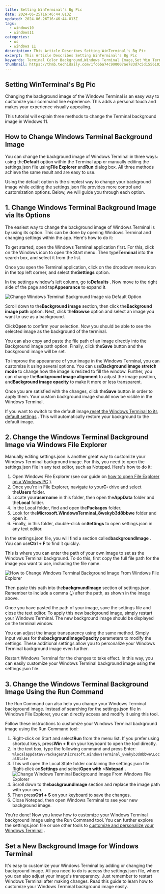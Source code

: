 ```yaml
---
title: Setting WinTerminal's Bg Pic
date: 2024-06-25T16:46:44.813Z
updated: 2024-06-26T16:46:44.813Z
tags:
  - windows10
  - windows11
categories:
  - os
  - windows 11
description: This Article Describes Setting WinTerminal's Bg Pic
excerpt: This Article Describes Setting WinTerminal's Bg Pic
keywords: Terminal Color Background,Windows Terminal Image,Set Win Terminal Picture,Win Terminal Desktop Palette,Customize Win Terminal Backdrop,Change WinTerminal BG Pic,WinTerminal Theme Adjustment
thumbnail: https://thmb.techidaily.com/1fc6ba74c900007ae783d7c5d15561029afe7a276cbf090aca63438453de7715.jpg
---
```


## Setting WinTerminal's Bg Pic

 Changing the background image of the Windows Terminal is an easy way to customize your command line experience. This adds a personal touch and makes your experience visually appealing.

 This tutorial will explain three methods to change the Terminal background image in Windows 11.

## How to Change Windows Terminal Background Image

 You can change the background image of Windows Terminal in three ways: using the**Default** option within the Terminal app or manually editing the settings.json file using**File Explorer** and**Run** dialog box. All three methods achieve the same result and are easy to use.

 Using the default option is the simplest way to change your background image while editing the settings.json file provides more control and customization options. Below, we will guide you through each option.

## 1\. Change Windows Terminal Background Image via Its Options

 The easiest way to change the background image of Windows Terminal is by using its option. This can be done by opening Windows Terminal and changing settings within the app. Here's how to do it:

 To get started, open the Windows Terminal application first. For this, click on the Windows icon to open the Start menu. Then type**Terminal** into the search box, and select it from the list.

 Once you open the Terminal application, click on the dropdown menu icon in the top left corner, and select the**Settings** option.

 In the settings window's left column, go to**Defaults** . Now move to the right side of the page and tap**Appearance** to expand it.

![Change Windows Terminal Background Image via Default Option](https://static1.makeuseofimages.com/wordpress/wp-content/uploads/2023/04/change-windows-terminal-background-image-via-default-option.jpg)

 Scroll down to the**Background image** section, then click the**Background image path** option. Next, click the**Browse** option and select an image you want to use as a background.

 Click**Open** to confirm your selection. Now you should be able to see the selected image as the background of the terminal.

 You can also copy and paste the file path of an image directly into the Background image path option. Finally, click the**Save** button and the background image will be set.

 To improve the appearance of your image in the Windows Terminal, you can customize it using several options. You can use**Background image stretch mode** to change how the image is resized to fill the window. Further, you can change the**Background image alignment** to adjust the image position, and**Background image opacity** to make it more or less transparent.

 Once you are satisfied with the changes, click the**Save** button in order to apply them. Your custom background image should now be visible in the Windows Terminal.

 If you want to switch to the default image,[reset the Windows Terminal to its default settings](https://www.makeuseof.com/windows-11-reset-terminal-settings/) . This will automatically restore your background to the default image.

## 2\. Change the Windows Terminal Background Image via Windows File Explorer

 Manually editing settings.json is another great way to customize your Windows Terminal background image. For this, you need to open the settings.json file in any text editor, such as Notepad. Here's how to do it:

1. Open Windows File Explorer (see our guide on [how to open File Explorer on a Windows PC](https://www.makeuseof.com/windows-open-file-explorer/) ).
2. Once you're in File Explorer, navigate to your**C:** drive and select the**Users** folder.
3. Locate your**username** in this folder, then open the**AppData** folder and the**Local** folder.
4. In the Local folder, find and open the**Packages** folder.
5. Look for the**Microsoft.WindowsTerminal\_8wekyb3d8bbwe** folder and open it.
6. Finally, in this folder, double-click on**Settings** to open settings.json in any text editor.

 In the settings.json file, you will find a section called**backgroundImage** . You can use**Ctrl + F** to find it quickly.

 This is where you can enter the path of your own image to set as the Windows Terminal background. To do this, first copy the full file path for the image you want to use, including the file name.

![How to Change Windows Terminal Background Image From Windows File Explorer](https://static1.makeuseofimages.com/wordpress/wp-content/uploads/2023/04/how-to-change-windows-terminal-background-image-from-windows-file-explorer.jpg)

 Then paste this path into the**backgroundImage** section of settings.json. Remember to include a comma (**,**) after the path, as shown in the image above.

 Once you have pasted the path of your image, save the settings file and close the text editor. To apply this new background image, simply restart your Windows Terminal. The new background image should be displayed on the terminal window.

 You can adjust the image transparency using the same method. Simply input values for the**backgroundImageOpacity** parameters to modify the settings. These additional settings allow you to personalize your Windows Terminal background image even further.

 Restart Windows Terminal for the changes to take effect. In this way, you can easily customize your Windows Terminal background image using the settings.json file.

## 3\. Change the Windows Terminal Background Image Using the Run Command

 The Run Command can also help you change your Windows Terminal background image. Instead of searching for the settings.json file in Windows File Explorer, you can directly access and modify it using this tool.

 Follow these instructions to customize your Windows Terminal background image using the Run Command tool:

1. Right-click on Start and select**Run** from the menu list. If you prefer using shortcut keys, press**Win + R** on your keyboard to open the tool directly.
2. In the text box, type the following command and press Enter:  
`%localappdata%\Packages\Microsoft.WindowsTerminal_8wekyb3d8bbwe\LocalState`
3. This will open the Local State folder containing the settings.json file. Right-click on**Settings** and select**Open with** \>**Notepad** .  
![Change Windows Terminal Background Image From Windows File Explorer](https://static1.makeuseofimages.com/wordpress/wp-content/uploads/2023/04/change-windows-terminal-background-image-from-windows-file-explorer.jpg)
4. Scroll down to the**backgroundImage** section and replace the image path with your own.
5. Then press**Ctrl + S** on your keyboard to save the changes.
6. Close Notepad, then open Windows Terminal to see your new background image.

 You’re done! Now you know how to customize your Windows Terminal background image using the Run Command tool. You can further explore the settings.json file or use other tools to [customize and personalize your Windows Terminal](https://www.makeuseof.com/windows-terminal-customization/) .

## Set a New Background Image for Windows Terminal

 It's easy to customize your Windows Terminal by adding or changing the background image. All you need to do is access the settings.json file, where you can also adjust your image's transparency. Just remember to restart Windows Terminal after making changes. Read this guide to learn how to customize your Windows Terminal background image easily.

<ins class="adsbygoogle"
     style="display:block"
     data-ad-format="autorelaxed"
     data-ad-client="ca-pub-7571918770474297"
     data-ad-slot="1223367746"></ins>



<ins class="adsbygoogle"
     style="display:block"
     data-ad-client="ca-pub-7571918770474297"
     data-ad-slot="8358498916"
     data-ad-format="auto"
     data-full-width-responsive="true"></ins>


